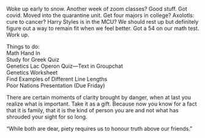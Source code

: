 Woke up early to snow. Another week of zoom classes? Good stuff. Got covid. Moved into the quarantine unit. Get four majors in college? Axolotls: cure to cancer? Harry Styles is in the MCU? We should rest up but definitely figure out a way to remain fit when we feel better. Got a 54 on our math test. Work up. 

Things to do:  
Math Hand In  
Study for Greek Quiz  
Genetics Lac Operon Quiz—Text in Groupchat  
Genetics Worksheet  
Find Examples of Different Line Lengths  
Poor Nations Presentation (Due Friday)

There are certain moments of clarity brought by danger, when at last you realize what is important. Take it as a gift. Because now you know for a fact that it is family, that it is the kind of person you are and not what has shrouded your sight for so long.

“While both are dear, piety requires us to honour truth above our friends.”